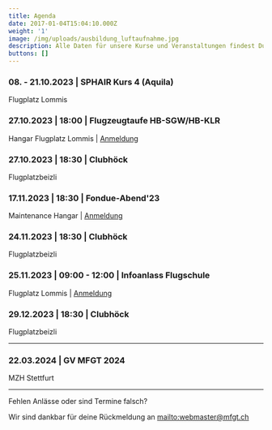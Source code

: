 ```yaml
---
title: Agenda
date: 2017-01-04T15:04:10.000Z
weight: '1'
image: /img/uploads/ausbildung_luftaufnahme.jpg
description: Alle Daten für unsere Kurse und Veranstaltungen findest Du in unserer Agenda.
buttons: []
---
```

### 08. - 21.10.2023 | SPHAIR Kurs 4 (Aquila)

Flugplatz Lommis

### 27.10.2023 | 18:00 | Flugzeugtaufe HB-SGW/HB-KLR

Hangar Flugplatz Lommis | [Anmeldung](https://doodle.com/meeting/participate/id/b69lY7Ra)

### 27.10.2023 | 18:30 | Clubhöck

Flugplatzbeizli

### 17.11.2023 | 18:30 | Fondue-Abend'23

Maintenance Hangar | [Anmeldung](https://doodle.com/meeting/participate/id/ep2p9Lyb)

### 24.11.2023 | 18:30 | Clubhöck

Flugplatzbeizli

### 25.11.2023 | 09:00 - 12:00 | Infoanlass Flugschule

Flugplatz Lommis | [Anmeldung](https://docs.google.com/forms/d/e/1FAIpQLSd3JpxXrOxj7fl_Zm0az8h-jQsAsB1TOEE2-HsOPYoi29qRUw/viewform)

### 29.12.2023 | 18:30 | Clubhöck

Flugplatzbeizli

<hr>

### 22.03.2024 | GV MFGT 2024

MZH Stettfurt


<hr>

Fehlen Anlässe oder sind Termine falsch?

Wir sind dankbar für deine Rückmeldung an <mailto:webmaster@mfgt.ch>
